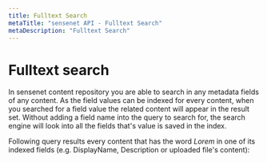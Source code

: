 ```yaml
---
title: Fulltext Search
metaTitle: "sensenet API - Fulltext Search"
metaDescription: "Fulltext Search"
---
```


# Fulltext search

In sensenet content repository you are able to search in any metadata fields of any content. As the field values can be indexed for every content, when you searched for a field value the related content will appear in the result set. Without adding a field name into the query to search for, the search engine will look into all the fields that's value is saved in the index.

Following query results every content that has the word *Lorem* in one of its indexed fields (e.g. DisplayName, Description or uploaded file's content):

<tab category="querying" article="querying" example="fullText" />
